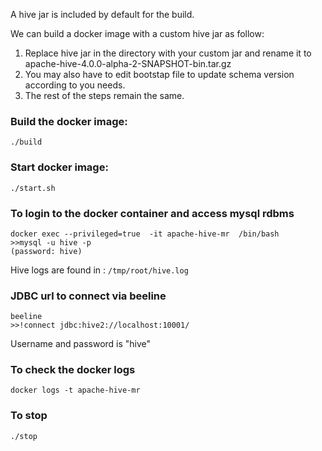 A hive jar is included by default for the build.

We can build a docker image with a custom hive jar as follow:
1. Replace hive jar in the directory with your custom jar and rename it to
apache-hive-4.0.0-alpha-2-SNAPSHOT-bin.tar.gz
2. You may also have to edit bootstap file to update schema version according to you needs.
3. The rest of the steps remain the same.

### Build the docker image:
```
./build
```

### Start docker image:
```
./start.sh
```
### To login to the docker container and access mysql rdbms
```
docker exec --privileged=true  -it apache-hive-mr  /bin/bash
>>mysql -u hive -p 
(password: hive)
```
Hive logs are found in  :
```/tmp/root/hive.log```

### JDBC url to connect via beeline
```
beeline
>>!connect jdbc:hive2://localhost:10001/
```
Username and password is "hive"


### To check the docker logs
```aidl
docker logs -t apache-hive-mr
```
### To stop 
```aidl
./stop
```
